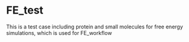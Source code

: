 # FE_test
This is a test case including protein and small molecules for free energy simulations, which is used for FE_workflow
